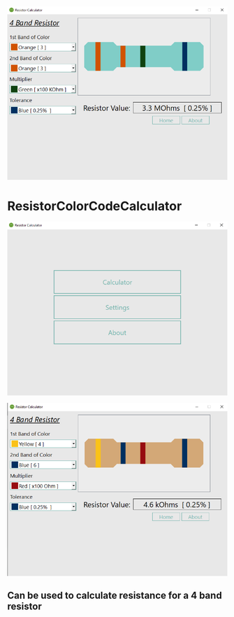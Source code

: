 ![Main View](extra_resources/main_view.png)

# ResistorColorCodeCalculator


![Central View](extra_resources/menu_view.png)

![Resistor Value](extra_resources/resistor_value_example.png)

## Can be used to calculate resistance for a 4 band resistor
